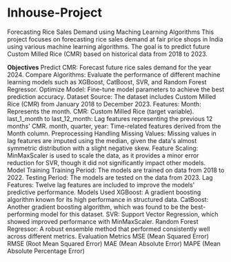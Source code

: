 # Inhouse-Project
Forecasting Rice Sales Demand using Maching Learning Algorithms
This project focuses on forecasting rice sales demand at fair price shops in India using various machine learning algorithms. The goal is to predict future Custom Milled Rice (CMR) based on historical data from 2018 to 2023.

**Objectives**
Predict CMR: Forecast future rice sales demand for the year 2024.
Compare Algorithms: Evaluate the performance of different machine learning models such as XGBoost, CatBoost, SVR, and Random Forest Regressor.
Optimize Model: Fine-tune model parameters to achieve the best prediction accuracy.
Dataset
Source: The dataset includes Custom Milled Rice (CMR) from January 2018 to December 2023.
Features:
Month: Represents the month.
CMR: Custom Milled Rice (target variable).
last_1_month to last_12_month: Lag features representing the previous 12 months' CMR.
month, quarter, year: Time-related features derived from the Month column.
Preprocessing
Handling Missing Values: Missing values in lag features are imputed using the median, given the data's almost symmetric distribution with a slight negative skew.
Feature Scaling: MinMaxScaler is used to scale the data, as it provides a minor error reduction for SVR, though it did not significantly impact other models.
Model Training
Training Period: The models are trained on data from 2018 to 2022.
Testing Period: The models are tested on the data from 2023.
Lag Features: Twelve lag features are included to improve the models' predictive performance.
Models Used
XGBoost: A gradient boosting algorithm known for its high performance in structured data.
CatBoost: Another gradient boosting algorithm, which was found to be the best-performing model for this dataset.
SVR: Support Vector Regression, which showed improved performance with MinMaxScaler.
Random Forest Regressor: A robust ensemble method that performed consistently well across different metrics.
Evaluation Metrics
MSE (Mean Squared Error)
RMSE (Root Mean Squared Error)
MAE (Mean Absolute Error)
MAPE (Mean Absolute Percentage Error)
